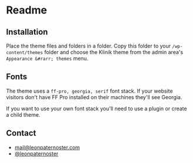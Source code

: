 # Readme

## Installation

Place the theme files and folders in a folder. Copy this folder to your `/wp-content/themes` folder and choose the Klinik theme from the admin area's `Appearance &#rarr; themes` menu.

## Fonts

The theme uses a `ff-pro, georgia, serif` font stack. If your website visitors don't have FF Pro installed on their machines they'll see Georgia.

If you want to use your own font stack you'll need to use a plugin or create a child theme.

## Contact

- mail@leonpaternoster.com
- [@leonpaternoster](http://twitter.com/leonpaternoster)